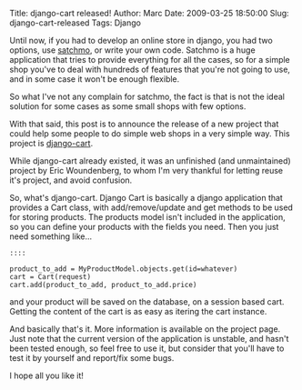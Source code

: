 Title: django-cart released!
Author: Marc
Date: 2009-03-25 18:50:00
Slug: django-cart-released
Tags: Django

Until now, if you had to develop an online store in django, you had two options, use [satchmo](http://www.satchmoproject.com/), or write your own code. Satchmo is a huge application that tries to provide everything for all the cases, so for a simple shop you've to deal with hundreds of features that you're not going to use, and in some case it won't be enough flexible.

So what I've not any complain for satchmo, the fact is that is not the ideal solution for some cases as some small shops with few options.

With that said, this post is to announce the release of a new project that could help some people to do simple web shops in a very simple way. This project is [django-cart](http://code.google.com/p/django-cart/).

While django-cart already existed, it was an unfinished (and unmaintained) project by Eric Woundenberg, to whom I'm very thankful for letting reuse it's project, and avoid confusion.

So, what's django-cart. Django Cart is basically a django application that provides a Cart class, with add/remove/update and get methods to be used for storing products. The products model isn't included in the application, so you can define your products with the fields you need. Then you just need something like...

    ::::
    
    product_to_add = MyProductModel.objects.get(id=whatever)
    cart = Cart(request)
    cart.add(product_to_add, product_to_add.price)
    

and your product will be saved on the database, on a session based cart. Getting the content of the cart is as easy as itering the cart instance.

And basically that's it. More information is available on the project page. Just note that the current version of the application is unstable, and hasn't been tested enough, so feel free to use it, but consider that you'll have to test it by yourself and report/fix some bugs.

I hope all you like it!